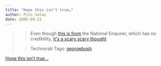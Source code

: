 ```yaml
---
title: "Hope this isn’t true…"
author: Pito Salas
date: 2005-09-21
---
```



>>

>> Even though [this is
from](<http://www.nationalenquirer.com/celebrity/63426>) the National
Enquirer, which has no credibility, [it's a scary scary
thought](<http://www.nationalenquirer.com/celebrity/63426>)

>>

>> Technorati Tags: [georgebush](<http://www.technorati.com/tag/georgebush>)


[Hope this isn’t true…](None)

